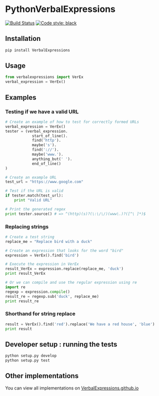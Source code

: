 PythonVerbalExpressions
=======================

[![Build Status](https://travis-ci.org/VerbalExpressions/PythonVerbalExpressions.svg?branch=master)](https://travis-ci.org/VerbalExpressions/PythonVerbalExpressions)
[![Code style: black](https://img.shields.io/badge/code%20style-black-000000.svg)](https://github.com/ambv/black)

## Installation
```bash
pip install VerbalExpressions
```
## Usage
```python
from verbalexpressions import VerEx
verbal_expression = VerEx()
```
## Examples

### Testing if we have a valid URL
```python
# Create an example of how to test for correctly formed URLs
verbal_expression = VerEx()
tester = (verbal_expression.
            start_of_line().
            find('http').
            maybe('s').
            find('://').
            maybe('www.').
            anything_but(' ').
            end_of_line()
)

# Create an example URL
test_url = "https://www.google.com"

# Test if the URL is valid
if tester.match(test_url):
    print "Valid URL"

# Print the generated regex
print tester.source() # => ^(http)(s)?(\:\/\/)(www\.)?([^\ ]*)$
```
### Replacing strings
```python
# Create a test string
replace_me = "Replace bird with a duck"

# Create an expression that looks for the word "bird"
expression = VerEx().find('bird')

# Execute the expression in VerEx
result_VerEx = expression.replace(replace_me, 'duck')
print result_VerEx

# Or we can compile and use the regular expression using re
import re
regexp = expression.compile()
result_re = regexp.sub('duck', replace_me)
print result_re
```
### Shorthand for string replace
```python
result = VerEx().find('red').replace('We have a red house', 'blue')
print result
```

## Developer setup : running the tests
```bash
python setup.py develop
python setup.py test
```
## Other implementations  
You can view all implementations on [VerbalExpressions.github.io](http://VerbalExpressions.github.io)
